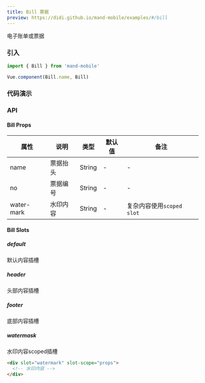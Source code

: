 ```yaml
---
title: Bill 票据
preview: https://didi.github.io/mand-mobile/examples/#/bill
---
```


电子账单或票据

### 引入

```javascript
import { Bill } from 'mand-mobile'

Vue.component(Bill.name, Bill)
```

### 代码演示
<!-- DEMO -->

### API

#### Bill Props
|属性 | 说明 | 类型 | 默认值 | 备注 |
|----|-----|------|------ |------|
|name|票据抬头|String|-|-|
|no|票据编号|String|-|-|
|water-mark|水印内容|String|-|复杂内容使用`scoped slot`|

#### Bill Slots

##### default
默认内容插槽

##### header
头部内容插槽

##### footer
底部内容插槽

##### watermask
水印内容scoped插槽

```html
<div slot="watermark" slot-scope="props">
  <!-- 水印内容 -->
</div>
```